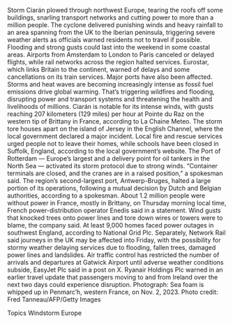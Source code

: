 Storm Ciarán plowed through northwest Europe, tearing the roofs off some buildings, snarling transport networks and cutting power to more than a million people.
The cyclone delivered punishing winds and heavy rainfall to an area spanning from the UK to the Iberian peninsula, triggering severe weather alerts as officials warned residents not to travel if possible. Flooding and strong gusts could last into the weekend in some coastal areas.
Airports from Amsterdam to London to Paris canceled or delayed flights, while rail networks across the region halted services. Eurostar, which links Britain to the continent, warned of delays and some cancellations on its train services. Major ports have also been affected.
Storms and heat waves are becoming increasingly intense as fossil fuel emissions drive global warming. That’s triggering wildfires and flooding, disrupting power and transport systems and threatening the health and livelihoods of millions.
Ciarán is notable for its intense winds, with gusts reaching 207 kilometers (129 miles) per hour at Pointe du Raz on the western tip of Brittany in France, according to La Chaine Meteo.
The storm tore houses apart on the island of Jersey in the English Channel, where the local government declared a major incident. Local fire and rescue services urged people not to leave their homes, while schools have been closed in Suffolk, England, according to the local government’s website.
The Port of Rotterdam — Europe’s largest and a delivery point for oil tankers in the North Sea — activated its storm protocol due to strong winds. “Container terminals are closed, and the cranes are in a raised position,” a spokesman said.
The region’s second-largest port, Antwerp-Bruges, halted a large portion of its operations, following a mutual decision by Dutch and Belgian authorities, according to a spokesman.
About 1.2 million people were without power in France, mostly in Brittany, on Thursday morning local time, French power-distribution operator Enedis said in a statement. Wind gusts that knocked trees onto power lines and tore down wires or towers were to blame, the company said.
At least 9,000 homes faced power outages in southwest England, according to National Grid Plc. Separately, Network Rail said journeys in the UK may be affected into Friday, with the possibility for stormy weather delaying services due to flooding, fallen trees, damaged power lines and landslides.
Air traffic control has restricted the number of arrivals and departures at Gatwick Airport until adverse weather conditions subside, EasyJet Plc said in a post on X. Ryanair Holdings Plc warned in an earlier travel update that passengers moving to and from Ireland over the next two days could experience disruption.
Photograph: Sea foam is whipped up in Penmarc’h, western France, on Nov. 2, 2023. Photo credit: Fred Tanneau/AFP/Getty Images

Topics
Windstorm
Europe
